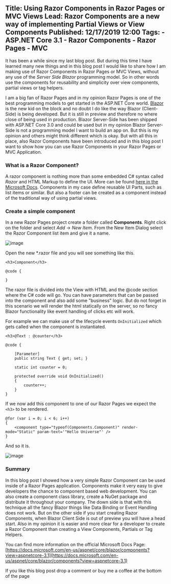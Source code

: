 Title: Using Razor Components in Razor Pages or MVC Views
Lead: Razor Components are a new way of implementing Partial Views or View Components
Published: 12/17/2019 12:00
Tags: 
    - ASP.NET Core 3.1
    - Razor Components
    - Razor Pages
    - MVC
---

It has been a while since my last blog post. But during this time I have learned many new things and in this blog post I would like to share how I am making use of Razor Components in Razor Pages or MVC Views, without any use of the *Server Side Blazor* programming model. So in other words use the components for reusability and simplicity over view components, partial views or tag helpers.

I am a big fan of Razor Pages and in my opinion Razor Pages is one of the best programming models to get started in the ASP.NET Core world. [Blazor](https://blazor.net) is the new kid on the block and no doubt I do like the way Blazor (Client-Side) is being developed. But it is still in preview and therefore no where close of being used in production. Blazor Server-Side has been shipped with ASP.NET Core 3.0 and could be used but in my opinion Blazor Server-Side is not a programming model I want to build an app on. But this is my opinion and others might think different which is okay. But with all this in place, also Razor Components have been introduced and in this blog post I want to show how you can use Razor Components in your Razor Pages or MVC Application.

### What is a Razor Component?
A razor component is nothing more than some embedded C# syntax called *Razor* and HTML Markup to define the UI. More can be found [here in the Microsoft Docs](https://docs.microsoft.com/en-us/aspnet/core/blazor/components?view=aspnetcore-3.1#component-classes). Components in my case define reusable UI Parts, such as list items or similar. But also a footer can be created as a component instead of the traditional way of using partial views.

### Create a simple component
In a new Razor Pages project create a folder called **Components**. Right click on the folder and select *Add* -> *New Item*. From the New Item Dialog select the Razor Component list item and give it a name.

![image](/posts/images/NewItemDialog.PNG)

Open the new *.razor file and you will see something like this.
```cshtml
<h3>Component</h3>

@code {

}
```

The razor file is divided into the View with HTML and the @code section where the C# code will go. You can have parameters that can be passed into the component and also add some "business" logic. But do not forget in this scenario we will render the html statically on the server, so no fancy Blazor functionality like event handling of clicks etc will work.

For example we can make use of the lifecycle events `OnInitialized` which gets called when the component is instantiated.

```cshtml
<h3>@Text : @counter</h3>

@code {

    [Parameter]
    public string Text { get; set; }

    static int counter = 0;

    protected override void OnInitialized()
    {
        counter++;
    }
}
```

If we now add this component to one of our Razor Pages we expect the `<h3>` to be rendered.

```cshtml
@for (var i = 0; i < 6; i++)
{
    <component type="typeof(Components.Component)" render-mode="Static" param-text='"Hello Universe"' />
}
```

And so it is.

![image](/posts/images/RazorComponentsOutput.PNG)

### Summary

In this blog post I showed how a very simple Razor Component can be used inside of a Razor Pages application. Components make it very easy to give developers the chance to component based web development. You can also create a component class library, create a NuGet package and distribute it throughout your company. The down side is that with this technique all the fancy Blazor things like Data Binding or Event Handling does not work. But on the other side if you start creating Razor Components, when Blazor Client Side is out of preview you will have a head start. Also in my opinion it is easier and more clear for a developer to create a Razor Component than creating a View Components, Partials or Tag Helpers.

You can find more information on the official Microsoft Docs Page: [https://docs.microsoft.com/en-us/aspnet/core/blazor/components?view=aspnetcore-3.1](https://docs.microsoft.com/en-us/aspnet/core/blazor/components?view=aspnetcore-3.1)

If you like this blog post drop a comment or buy me a coffee at the bottom of the page <i class="fa fa-coffee"></i>